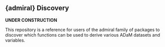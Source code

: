## {admiral} Discovery

**UNDER CONSTRUCTION**

This repository is a reference for users of the admiral family of packages to discover which functions can be used to derive various ADaM datasets and variables.
